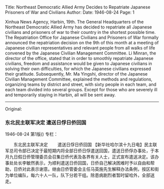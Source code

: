 Title: Northeast Democratic Allied Army Decides to Repatriate Japanese Prisoners of War and Civilians
Author:
Date: 1946-08-24
Page: 1

Xinhua News Agency, Harbin, 19th. The General Headquarters of the Northeast Democratic Allied Army has decided to repatriate all Japanese civilians and prisoners of war to their country in the shortest possible time. The Repatriation Office for Japanese Civilians and Prisoners of War formally announced the repatriation decision on the 9th of this month at a meeting of Japanese civilian representatives and relevant people from all walks of life convened by the Japanese Civilian Management Committee. Li Minran, the director of the office, stated that in order to smoothly repatriate Japanese civilians, freedom and assistance would be given to Japanese civilians in solving their own difficulties, for which the Japanese civilians expressed their gratitude. Subsequently, Mr. Ma Yingshi, director of the Japanese Civilian Management Committee, explained the methods and regulations, organizing teams by district and street, with sixty people in each team, and each team divided into several groups. Except for those who are severely ill and temporarily staying in Harbin, all will be sent away.



<hr /> 

Original: 


### 东北民主联军决定  遣送日俘日侨回国

1946-08-24
第1版()
专栏：

　　东北民主联军决定
　　遣送日俘日侨回国
    【新华社哈尔滨十九日电】民主联军总司令部已决定于最短期内将全部日侨日俘遣送回国，遣送日侨俘办事处，于本月九日假日侨管理委员会召集日侨代表及各界有关人士，正式宣布遣送决定。该办事处处长李敏然表示，为顺利遣送日侨回国，日侨自己解决困难时予以自由和帮助，日侨对此表示谢意。继由日侨管委会主任马英施先生解释办法条例，按区和街为单位编队，每六十人一队，队下分若干组。除患病剧烈者暂时留哈外，全部送走。
